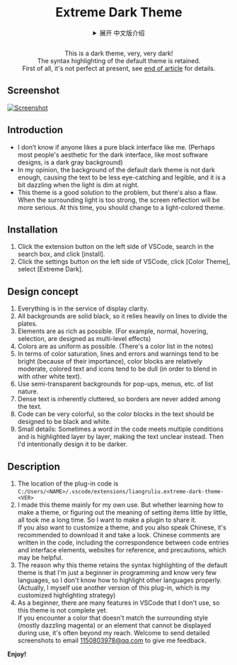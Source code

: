 <!--20220104-->
<h1 align="center"> Extreme Dark Theme </h1>
<details align="center">
   <summary>展开 中文版介绍</p></summary>

这是一个深色主题，非常非常暗！<br/>
保留了默认主题的语法高亮。<br/>
首先声明，它目前还不够完善，详见[文末](#jump-ch)。

   <div align="left">

## 截图
+ [略](#jump-pic)

## 简介
+ 不知是否有人和我一样，喜欢纯黑色的界面。（也许多数人对于深色界面的审美，正如多数软件设计的一样，是深灰色的背景）
+ 在我看来，默认的深色主题背景不够暗，导致文字的醒目易读性稍差，而且夜晚光线较暗时有些晃眼。
+ 这个主题就很好地解决了问题，不过也有一个缺陷，就是周围光线过强时，屏幕反光会更严重，此时应该换成浅色主题。

## 安装
1. 点击VSCode左侧扩展按钮，在搜索框搜索，点击 \[安装]。
2. 点击VSCode左侧设置按钮，点击 [颜色主题]，选择 [Extreme Dark]。

## 设计理念
1. 一切皆为显示清晰服务。
2. 所有背景都是纯黑，因此大量依靠线条来划分板块。
3. 元素尽量丰富。（比如平时、悬停、选中，被设计为多级效果）
4. 颜色尽量统一。（在注释中列出了颜色清单）
5. 在颜色的饱和度方面，线条和报错及警告（因其重要而）倾向于鲜艳，色块会相对适中，彩色文字及图标（为了融进其他白色文字故）倾向于黯淡。
6. 对于列表性质的弹窗、菜单等，采用半透明背景。
7. 密集的文字本就显得杂乱，故从不在文字当中加边框。
8. 代码颜色可能很丰富，因此文字当中的色块尽量设计为黑色白色。
9. 小细节：有时代码中某个词满足多个条件而被层层高亮，反而使文字看不清，我会有意设计为变暗。

## 说明
1. 插件代码所在位置为<br/>
   `C:/Users/<NAME>/.vscode/extensions/liangruliu.extreme-dark-theme-<VER>`
2. 我做这个主题更多是为了自用。不过学习如何制作主题、一点点摸索设置项的含义，都花费了我很长时间。因此我想做成插件分享出来。<br/>
   如果你也想自定义一个主题，并且你也说中文的话，建议下载看一看。代码中写有中文注释，包括代码条目与界面元素的对应、可供参考的网站、注意事项，也许能有所帮助。
3. <span id="jump-ch"/>
   这个主题之所以保留了默认主题的语法高亮，是因为我只是编程初学者，会的语言很少，不了解其他语言如何高亮为好。<br/>
   （其实我自己用的是这个插件的另一个版本，是我自定义的高亮策略）
4. 作为初学者，我接触不到VSCode的全部功能，因此这个主题还不完善。<br/>
   如果你在使用过程中，遇到和周围风格不符的颜色（多半是刺眼的品红色），或是有元素显示不出来，那往往就是我所接触不到的。欢迎将详细的截图发送至邮箱1150803978@qq.com反馈给我。

**新主题，新体验！**

   <br/><br/><br/><br/>
   <h2 align="center">英文版介绍</h2>
   </div>
</details>
<p align="center">
   This is a dark theme, very, very dark!<br/>
   The syntax highlighting of the default theme is retained.<br/>
   First of all, it's not perfect at present, see <a href="#jump-en">end of article</a> for details.
</p>

## Screenshot
<span id="jump-pic"/>[![Screenshot](https://z3.ax1x.com/2021/05/12/g0G5U1.png)](https://imgtu.com/i/g0G5U1)

## Introduction
+ I don’t know if anyone likes a pure black interface like me. (Perhaps most people's aesthetic for the dark interface, like most software designs, is a dark gray background)
+ In my opinion, the background of the default dark theme is not dark enough, causing the text to be less eye-catching and legible, and it is a bit dazzling when the light is dim at night.
+ This theme is a good solution to the problem, but there's also a flaw. When the surrounding light is too strong, the screen reflection will be more serious. At this time, you should change to a light-colored theme.

## Installation
1. Click the extension button on the left side of VSCode, search in the search box, and click [install].
2. Click the settings button on the left side of VSCode, click [Color Theme], select [Extreme Dark].

## Design concept
1. Everything is in the service of display clarity.
2. All backgrounds are solid black, so it relies heavily on lines to divide the plates.
3. Elements are as rich as possible. (For example, normal, hovering, selection, are designed as multi-level effects)
4. Colors are as uniform as possible. (There's a color list in the notes)
5. In terms of color saturation, lines and errors and warnings tend to be bright (because of their importance), color blocks are relatively moderate, colored text and icons tend to be dull (in order to blend in with other white text).
6. Use semi-transparent backgrounds for pop-ups, menus, etc. of list nature.
7. Dense text is inherently cluttered, so borders are never added among the text.
8. Code can be very colorful, so the color blocks in the text should be designed to be black and white.
9.  Small details: Sometimes a word in the code meets multiple conditions and is highlighted layer by layer, making the text unclear instead. Then I'd intentionally design it to be darker.

## Description
1. The location of the plug-in code is <br/>
   `C:/Users/<NAME>/.vscode/extensions/liangruliu.extreme-dark-theme-<VER>`
2. I made this theme mainly for my own use. But whether learning how to make a theme, or figuring out the meaning of setting items little by little, all took me a long time. So I want to make a plugin to share it. <br/>
   If you also want to customize a theme, and you also speak Chinese, it's recommended to download it and take a look. Chinese comments are written in the code, including the correspondence between code entries and interface elements, websites for reference, and precautions, which may be helpful.
3. <span id="jump-en"/>
   The reason why this theme retains the syntax highlighting of the default theme is that I'm just a beginner in programming and know very few languages, so I don't know how to highlight other languages properly. <br/>
   (Actually, I myself use another version of this plug-in, which is my customized highlighting strategy)
4. As a beginner, there are many features in VSCode that I don't use, so this theme is not complete yet. <br/>
   If you encounter a color that doesn't match the surrounding style (mostly dazzling magenta) or an element that cannot be displayed during use, it's often beyond my reach. Welcome to send detailed screenshots to email 1150803978@qq.com to give me feedback.

**Enjoy!**
<br/>